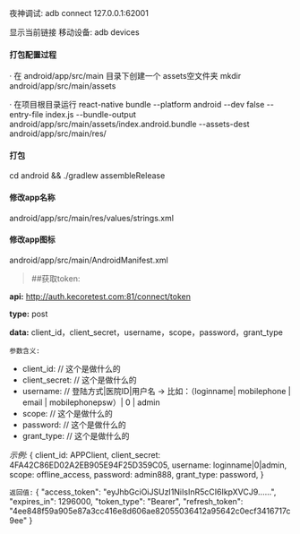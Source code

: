 夜神调试:
adb connect 127.0.0.1:62001

显示当前链接 移动设备:
adb devices


#### 打包配置过程
· 在 android/app/src/main 目录下创建一个 assets空文件夹
mkdir android/app/src/main/assets

· 在项目根目录运行
react-native bundle --platform android --dev false --entry-file index.js --bundle-output android/app/src/main/assets/index.android.bundle --assets-dest android/app/src/main/res/



#### 打包
cd android && ./gradlew assembleRelease

#### 修改app名称
android/app/src/main/res/values/strings.xml

#### 修改app图标
android/app/src/main/AndroidManifest.xml



>##获取token:

__api:__  http://auth.kecoretest.com:81/connect/token

**type:**  post

**data:**  client_id，client_secret，username，scope，password，grant_type

`参数含义:`

* client_id: // 这个是做什么的
* client_secret: // 这个是做什么的
* username: // 登陆方式|医院ID|用户名 -> 比如：（loginname| mobilephone | email | mobilephonepsw）| 0 | admin
* scope: // 这个是做什么的
* password: // 这个是做什么的
* grant_type: // 这个是做什么的

_示例:_
  {
      client_id: APPClient,
      client_secret: 4FA42C86ED02A2EB905E94F25D359C05,
      username: loginname|0|admin,
      scope: offline_access,
      password: admin888,
      grant_type: password,
  }

`返回值:`
  {
      "access_token": "eyJhbGciOiJSUzI1NiIsInR5cCI6IkpXVCJ9......",
      "expires_in": 1296000,
      "token_type": "Bearer",
      "refresh_token": "4ee848f59a905e87a3cc416e8d606ae82055036412a95642c0ecf3416717c9ee"
  }









